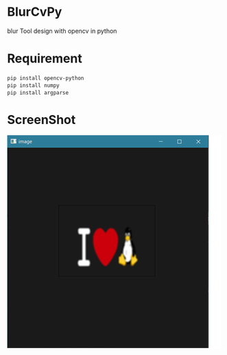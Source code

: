 # BlurCvPy
blur Tool design with opencv in python

# Requirement
`pip install opencv-python`<br>
`pip install numpy`<br>
`pip install argparse`<br>

# ScreenShot
![alt text](https://github.com/AmirhosseinAbutalebi/BlurCvPy/blob/main/Screenshot.png)
